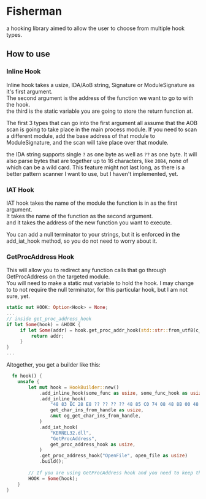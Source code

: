 # Fisherman
a hooking library aimed to allow the user to choose from multiple hook types.  

## How to use

### Inline Hook
Inline hook takes a usize, IDA/AoB string, Signature or ModuleSignature as it's first argument.  
The second argument is the address of the function we want to go to with the hook.  
the third is the static variable you are going to store the return function at.

The first 3 types that can go into the first argument all assume that the AOB scan is going to take 
place in the main process module. If you need to scan a different module, add the base address of that 
module to ModuleSignature, and the scan will take place over that module.

the IDA string supports single `?` as one byte as well as `??` as one byte. It will also parse bytes that
are together up to 16 characters, like `20B4`, none of which can be a wild card. This feature might not last long, as 
there is a better pattern scanner I want to use, but I haven't implemented, yet. 

### IAT Hook
IAT hook takes the name of the module the function is in as the first argument.  
It takes the name of the function as the second argument.  
and it takes the address of the new function you want to execute.

You can add a null terminator to your strings, but it is enforced in the add_iat_hook method, so you
do not need to worry about it.

### GetProcAddress Hook
This will allow you to redirect any function calls that go through GetProcAddress on the targeted module.  
You will need to make a static mut variable to hold the hook. I may change to to not require the null terminator, for
this particular hook, but I am not sure, yet.  

```rust
static mut HOOK: Option<Hook> = None; 
...
// inside get_proc_address_hook
if let Some(hook) = &HOOK {
     if let Some(addr) = hook.get_proc_addr_hook(std::str::from_utf8(c_string.to_bytes_with_nul()).unwrap_or_default()) {
         return addr;
     }
}
...
```

Altogether, you get a builder like this:
```rust
  fn hook() {
    unsafe {
        let mut hook = HookBuilder::new()
            .add_inline_hook(some_func as usize, some_func_hook as usize, &mut og_some_func)
            .add_inline_hook(
                "48 83 EC 28 E8 ?? ?? ?? ?? 48 85 C0 74 08 48 8B 00 48 83 C4 28 C3",
                get_char_ins_from_handle as usize,
                &mut og_get_char_ins_from_handle,
            )
            .add_iat_hook(
                "KERNEL32.dll",
                "GetProcAddress",
                get_proc_address_hook as usize,
            )
            .get_proc_address_hook("OpenFile", open_file as usize)
            .build();
        
        // If you are using GetProcAddress hook and you need to keep the hook around.  
        HOOK = Some(hook);
    }
}
```

